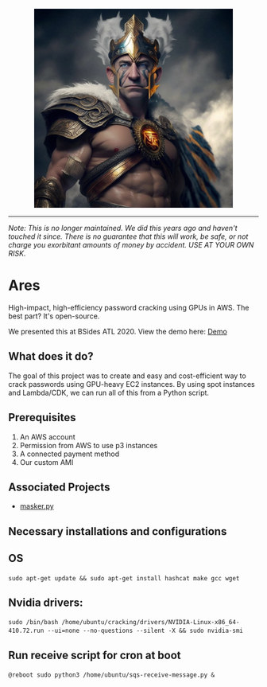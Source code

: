 <p align="center">
  <img width="400" height="400" src="jeff.png">
</p>

---
_Note: This is no longer maintained. We did this years ago and haven't touched it since. There is no guarantee that this will work, be safe, or not charge you exorbitant amounts of money by accident. USE AT YOUR OWN RISK._

# Ares
High-impact, high-efficiency password cracking using GPUs in AWS. The best part? It's open-source.

We presented this at BSides ATL 2020. View the demo here: [Demo](https://www.youtube.com/watch?v=5wx5UH3fODI)

## What does it do?
The goal of this project was to create and easy and cost-efficient way to crack passwords using
GPU-heavy EC2 instances. By using spot instances and Lambda/CDK, we can run all of this from
a Python script.

## Prerequisites
1. An AWS account
2. Permission from AWS to use p3 instances
3. A connected payment method
4. Our custom AMI

## Associated Projects
* [masker.py](https://github.com/r3s-ryan/masker)

## Necessary installations and configurations
## OS
`sudo apt-get update && sudo apt-get install hashcat make gcc wget`

## Nvidia drivers:
`sudo /bin/bash /home/ubuntu/cracking/drivers/NVIDIA-Linux-x86_64-410.72.run --ui=none --no-questions --silent -X && sudo nvidia-smi`

## Run receive script for cron at boot
`@reboot sudo python3 /home/ubuntu/sqs-receive-message.py &`
